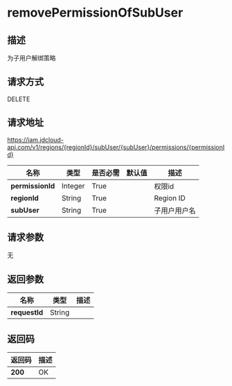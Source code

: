 # removePermissionOfSubUser


## 描述
为子用户解绑策略

## 请求方式
DELETE

## 请求地址
https://iam.jdcloud-api.com/v1/regions/{regionId}/subUser/{subUser}/permissions/{permissionId}

|名称|类型|是否必需|默认值|描述|
|---|---|---|---|---|
|**permissionId**|Integer|True| |权限id|
|**regionId**|String|True| |Region ID|
|**subUser**|String|True| |子用户用户名|

## 请求参数
无


## 返回参数
|名称|类型|描述|
|---|---|---|
|**requestId**|String| |



## 返回码
|返回码|描述|
|---|---|
|**200**|OK|
